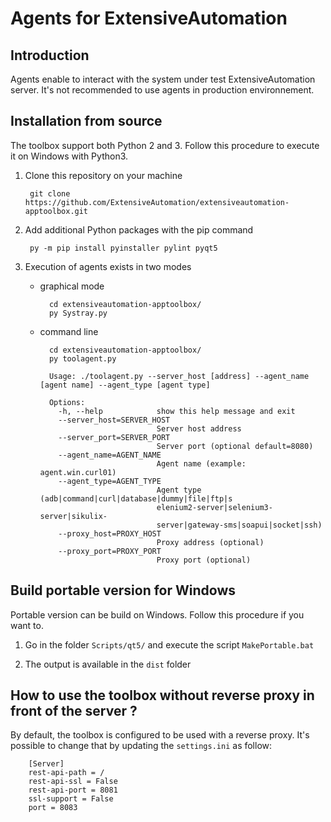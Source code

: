 Agents for ExtensiveAutomation
======================================

Introduction
------------

Agents enable to interact with the system under test  ExtensiveAutomation server.
It's not recommended to use agents in production environnement.

Installation from source
------------------------

The toolbox support both Python 2 and 3. Follow this procedure to execute it
on Windows with Python3.

1. Clone this repository on your machine

        git clone https://github.com/ExtensiveAutomation/extensiveautomation-apptoolbox.git
   
2. Add additional Python packages with the pip command

        py -m pip install pyinstaller pylint pyqt5

3. Execution of agents exists in two modes

    * graphical mode

            cd extensiveautomation-apptoolbox/
            py Systray.py
        
    * command line
    
            cd extensiveautomation-apptoolbox/
            py toolagent.py
            
            Usage: ./toolagent.py --server_host [address] --agent_name [agent name] --agent_type [agent type]

            Options:
              -h, --help            show this help message and exit
              --server_host=SERVER_HOST
                                    Server host address
              --server_port=SERVER_PORT
                                    Server port (optional default=8080)
              --agent_name=AGENT_NAME
                                    Agent name (example: agent.win.curl01)
              --agent_type=AGENT_TYPE
                                    Agent type (adb|command|curl|database|dummy|file|ftp|s
                                    elenium2-server|selenium3-server|sikulix-
                                    server|gateway-sms|soapui|socket|ssh)
              --proxy_host=PROXY_HOST
                                    Proxy address (optional)
              --proxy_port=PROXY_PORT
                                    Proxy port (optional)

Build portable version for Windows
--------------------------------

Portable version can be build on Windows. Follow this procedure if you want to.

1. Go in the folder `Scripts/qt5/` and execute the script `MakePortable.bat`

2. The output is available in the `dist` folder



How to use the toolbox without reverse proxy in front of the server ?
--------------------------------------------------------------------

By default, the toolbox is configured to be used with a reverse proxy.
It's possible to change that by updating the `settings.ini` as follow:

        [Server]
        rest-api-path = /
        rest-api-ssl = False
        rest-api-port = 8081
        ssl-support = False
        port = 8083